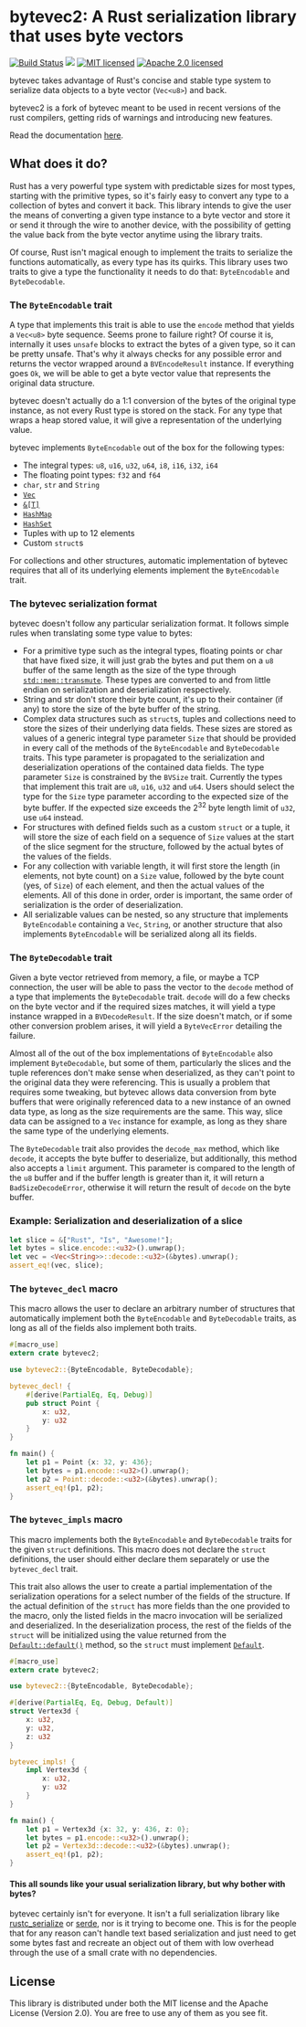 bytevec2: A Rust serialization library that uses byte vectors
=============================================================

[![Build Status](https://travis-ci.org/fero23/bytevec.svg?branch=master)](https://travis-ci.org/fero23/bytevec)
[![](https://img.shields.io/crates/v/bytevec.svg)](https://crates.io/crates/bytevec)
[![MIT licensed](https://img.shields.io/badge/license-MIT-blue.svg)](./LICENSE-MIT)
[![Apache 2.0 licensed](https://img.shields.io/badge/license-APACHE%202.0-blue.svg)](./LICENSE-APACHE)

bytevec takes advantage of Rust's concise and stable type system to
serialize data objects to a byte vector (`Vec<u8>`) and back.

bytevec2 is a fork of bytevec meant to be used in recent versions of the rust compilers,
getting rids of warnings and introducing new features.

Read the documentation [here](http://fero23.github.io/doc/bytevec/).

What does it do?
----------------
Rust has a very powerful type system with predictable sizes for most
types, starting with the primitive types, so it's fairly easy to convert
any type to a collection of bytes and convert it back. This library intends
to give the user the means of converting a given type instance to a byte vector
and store it or send it through the wire to another device, with the possibility
of getting the value back from the byte vector anytime using the library traits.

Of course, Rust isn't magical enough to implement the traits to serialize
the functions automatically, as every type has its quirks. This library
uses two traits to give a type the functionality it needs to do that: 
`ByteEncodable` and `ByteDecodable`.

### The `ByteEncodable` trait
A type that implements this trait is able to use the `encode` method that 
yields a `Vec<u8>` byte sequence. Seems prone to failure right? Of course it is,
internally it uses `unsafe` blocks to extract the bytes of a given type, so 
it can be pretty unsafe. That's why it always checks for any possible error and
returns the vector wrapped around a `BVEncodeResult` instance. If everything
goes `Ok`, we will be able to get a byte vector value that represents the 
original data structure.

bytevec doesn't actually do a 1:1 conversion of the bytes of the original
type instance, as not every Rust type is stored on the stack. For any type
that wraps a heap stored value, it will give a representation of the 
underlying value.

bytevec implements `ByteEncodable` out of the box for the following types:
- The integral types: `u8`, `u16`, `u32`, `u64`, `i8`, `i16`, `i32`, `i64`
- The floating point types: `f32` and `f64`
- `char`, `str` and `String`
- [`Vec`](http://doc.rust-lang.org/stable/std/vec/struct.Vec.html)
- [`&[T]`](http://doc.rust-lang.org/stable/std/primitive.slice.html)
- [`HashMap`](http://doc.rust-lang.org/stable/std/collections/struct.HashMap.html)
- [`HashSet`](http://doc.rust-lang.org/stable/std/collections/struct.HashSet.html)
- Tuples with up to 12 elements
- Custom `struct`s

For collections and other structures, automatic implementation of bytevec
requires that all of its underlying elements implement the `ByteEncodable`
trait.

### The bytevec serialization format
bytevec doesn't follow any particular serialization format. It follows simple
rules when translating some type value to bytes:
- For a primitive type such as the integral types, floating points
or char that have fixed size, it will just grab the bytes and put them 
on a `u8` buffer of the same length as the size of the type through 
[`std::mem::transmute`]. These types are converted to and from little endian on
serialization and deserialization respectively.
- String and str don't store their byte count, it's up to their container (if any)
to store the size of the byte buffer of the string.
- Complex data structures such as `struct`s, tuples and collections need to store
the sizes of their underlying data fields. These sizes are stored as values of a generic
integral type parameter `Size` that should be provided in every call of the methods of the
`ByteEncodable` and `ByteDecodable` traits. This type parameter is propagated to the
serialization and deserialization operations of the contained data fields. The type parameter
`Size` is constrained by the `BVSize` trait. Currently the types that implement this trait
are `u8`, `u16`, `u32` and `u64`. Users should select the type for the `Size` type parameter
according to the expected size of the byte buffer. If the expected size exceeds the 
2<sup>32</sup> byte length limit of `u32`, use `u64` instead.
- For structures with defined fields such as a custom `struct` or a tuple,
it will store the size of each field on a sequence of `Size` values at the start
of the slice segment for the structure, followed by the actual bytes of 
the values of the fields.
- For any collection with variable length, it will first store the length
(in elements, not byte count) on a `Size` value, followed by the byte count
(yes, of `Size`) of each element, and then the actual values of the elements.
All of this done in order, order is important, the same order of serialization
is the order of deserialization.
- All serializable values can be nested, so any structure that implements 
`ByteEncodable` containing a `Vec`, `String`, or another structure that also implements
`ByteEncodable` will be serialized along all its fields.

### The `ByteDecodable` trait
Given a byte vector retrieved from memory, a file, or maybe a TCP connection,
the user will be able to pass the vector to the `decode` method of
a type that implements the `ByteDecodable` trait. `decode` will do a few checks 
on the byte vector and if the required sizes matches, it will yield a type instance wrapped 
in a `BVDecodeResult`. If the size doesn't match, or if some other conversion problem 
arises, it will yield a `ByteVecError` detailing the failure.

Almost all of the out of the box implementations of `ByteEncodable` also
implement `ByteDecodable`, but some of them, particularly the slices and 
the tuple references don't make sense when deserialized, as they can't
point to the original data they were referencing. This is usually a problem
that requires some tweaking, but bytevec allows data conversion from byte
buffers that were originally referenced data to a new instance of an owned data type,
as long as the size requirements are the same. This way, slice data can
be assigned to a `Vec` instance for example, as long as they share the same 
type of the underlying elements.

The `ByteDecodable` trait also provides the `decode_max` method, which like `decode`, it
accepts the byte buffer to deserialize, but additionally, this method also accepts
a `limit` argument. This parameter is compared to the length of the `u8` buffer and
if the buffer length is greater than it, it will return a `BadSizeDecodeError`,
otherwise it will return the result of `decode` on the byte buffer.

### Example: Serialization and deserialization of a slice

```rust
let slice = &["Rust", "Is", "Awesome!"];
let bytes = slice.encode::<u32>().unwrap();
let vec = <Vec<String>>::decode::<u32>(&bytes).unwrap();
assert_eq!(vec, slice);
```

### The `bytevec_decl` macro
This macro allows the user to declare an arbitrary number of structures that
automatically implement both the `ByteEncodable` and `ByteDecodable` traits,
as long as all of the fields also implement both traits.

```rust
#[macro_use]
extern crate bytevec2;

use bytevec2::{ByteEncodable, ByteDecodable};

bytevec_decl! {
    #[derive(PartialEq, Eq, Debug)]
    pub struct Point {
        x: u32,
        y: u32
    }
}

fn main() {
    let p1 = Point {x: 32, y: 436};
    let bytes = p1.encode::<u32>().unwrap();
    let p2 = Point::decode::<u32>(&bytes).unwrap();
    assert_eq!(p1, p2);
}
```

### The `bytevec_impls` macro

This macro implements both the `ByteEncodable` and `ByteDecodable` traits
for the given `struct` definitions. This macro does not declare the `struct`
definitions, the user should either declare them separately or use the
`bytevec_decl` trait.

This trait also allows the user to create a partial implementation of the
serialization operations for a select number of the fields of the 
structure. If the actual definition of the `struct` has more fields than
the one provided to the macro, only the listed fields in the macro invocation
will be serialized and deserialized. In the deserialization process, the
rest of the fields of the `struct` will be initialized using the value
returned from the [`Default::default()`] method, so the `struct` must 
implement [`Default`].

```rust
#[macro_use]
extern crate bytevec2;

use bytevec2::{ByteEncodable, ByteDecodable};

#[derive(PartialEq, Eq, Debug, Default)]
struct Vertex3d {
    x: u32,
    y: u32,
    z: u32
}

bytevec_impls! {
    impl Vertex3d {
        x: u32,
        y: u32
    }
}

fn main() {
    let p1 = Vertex3d {x: 32, y: 436, z: 0};
    let bytes = p1.encode::<u32>().unwrap();
    let p2 = Vertex3d::decode::<u32>(&bytes).unwrap();
    assert_eq!(p1, p2);
}
```

#### This all sounds like your usual serialization library, but why bother with bytes?
bytevec certainly isn't for everyone. It isn't a full serialization library like
[rustc_serialize] or [serde], nor is it trying to become one. This is for the people
that for any reason can't handle text based serialization and just need 
to get some bytes fast and recreate an object out of them with low overhead through the use
of a small crate with no dependencies.

## License
This library is distributed under both the MIT license and the Apache License (Version 2.0).
You are free to use any of them as you see fit.

[`Default`]: http://doc.rust-lang.org/stable/std/default/trait.Default.html
[`Default::default()`]: http://doc.rust-lang.org/stable/std/default/trait.Default.html#tymethod.default
[`std::mem::transmute`]: http://doc.rust-lang.org/stable/std/mem/fn.transmute.html
[rustc_serialize]: https://github.com/rust-lang-nursery/rustc-serialize
[serde]: https://github.com/serde-rs/serde